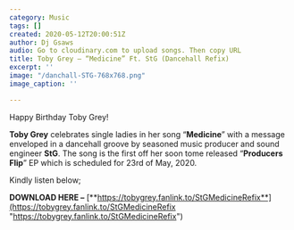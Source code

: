 ```yaml
---
category: Music
tags: []
created: 2020-05-12T20:00:51Z
author: Dj Gsaws
audio: Go to cloudinary.com to upload songs. Then copy URL
title: Toby Grey – “Medicine” Ft. StG (Dancehall Refix)
excerpt: ''
image: "/danchall-STG-768x768.png"
image_caption: ''

---
```

Happy Birthday Toby Grey!

**Toby Grey** celebrates single ladies in her song “**Medicine**” with a message enveloped in a dancehall groove by seasoned music producer and sound engineer **StG**. The song is the first off her soon tome released “**Producers Flip**” EP which is scheduled for 23rd of May, 2020.

Kindly listen below;

**DOWNLOAD HERE –** [**https://tobygrey.fanlink.to/StGMedicineRefix**](https://tobygrey.fanlink.to/StGMedicineRefix "https://tobygrey.fanlink.to/StGMedicineRefix")